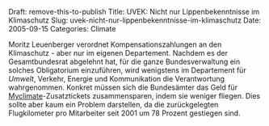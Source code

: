 Draft: remove-this-to-publish
Title: UVEK: Nicht nur Lippenbekenntnisse im Klimaschutz
Slug: uvek-nicht-nur-lippenbekenntnisse-im-klimaschutz
Date: 2005-09-15
Categories: Climate

Moritz Leuenberger verordnet Kompensationszahlungen an den Klimaschutz - aber nur im eigenen Departement. Nachdem es der Gesamtbundesrat abgelehnt hat, für die ganze Bundesverwaltung ein solches Obligatorium einzuführen, wird wenigstens im Departement für _Umwelt_, Verkehr, Energie und Kommunikation die Verantwortung wahrgenommen.
Konkret müssen sich die Bundesämter das Geld für [Myclimate](http://www.myclimate.org/)-Zusatztickets zusammensparen, indem sie weniger fliegen. Dies sollte aber kaum ein Problem darstellen, da die zurückgelegten Flugkilometer pro Mitarbeiter seit 2001 um 78 Prozent gestiegen sind.
